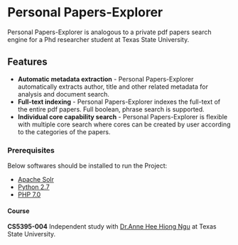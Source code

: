 # Personal Papers-Explorer

Personal Papers-Explorer is analogous to a private pdf papers search engine for a Phd researcher student at Texas State University.

## Features
* **Automatic metadata extraction** - Personal Papers-Explorer automatically extracts author, title and other related metadata for analysis and document search.
* **Full-text indexing** - Personal Papers-Explorer indexes the full-text of the entire pdf papers. Full boolean, phrase search is supported.
* **Individual core capability search** - Personal Papers-Explorer is flexible with multiple core search where cores can be created by user according to the categories of the papers. 

### Prerequisites

Below softwares should be installed to run the Project:
* [Apache Solr](http://www.apache.org/dyn/closer.lua/lucene/solr/7.1.0)
* [Python 2.7](https://www.python.org/downloads/)
* [PHP 7.0](http://php.net/downloads.php)

#### Course

**CS5395-004** Independent study with [Dr.Anne Hee Hiong Ngu](http://cs.txstate.edu/~hn12/) at Texas State University.
